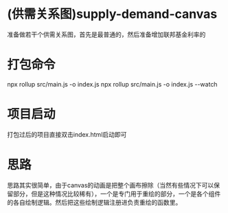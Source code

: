 # (供需关系图)supply-demand-canvas
准备做若干个供需关系图，首先是最普通的，然后准备增加联邦基金利率的

# 打包命令
npx rollup src/main.js -o index.js
npx rollup src/main.js -o index.js --watch

# 项目启动
打包过后的项目直接双击index.html启动即可

# 思路
思路其实很简单，由于canvas的动画是把整个画布擦除（当然有些情况下可以保留部分，但是这种情况比较稀有），一个是专门用于重绘的部分，一个是各个组件的各自绘制逻辑。然后把这些绘制逻辑注册进负责重绘的函数里。